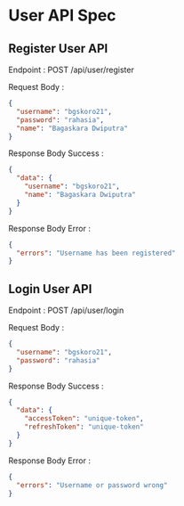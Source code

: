 # User API Spec

## Register User API

Endpoint : POST /api/user/register

Request Body :

```json
{
  "username": "bgskoro21",
  "password": "rahasia",
  "name": "Bagaskara Dwiputra"
}
```

Response Body Success :

```json
{
  "data": {
    "username": "bgskoro21",
    "name": "Bagaskara Dwiputra"
  }
}
```

Response Body Error :

```json
{
  "errors": "Username has been registered"
}
```

## Login User API

Endpoint : POST /api/user/login

Request Body :

```json
{
  "username": "bgskoro21",
  "password": "rahasia"
}
```

Response Body Success :

```json
{
  "data": {
    "accessToken": "unique-token",
    "refreshToken": "unique-token"
  }
}
```

Response Body Error :

```json
{
  "errors": "Username or password wrong"
}
```
